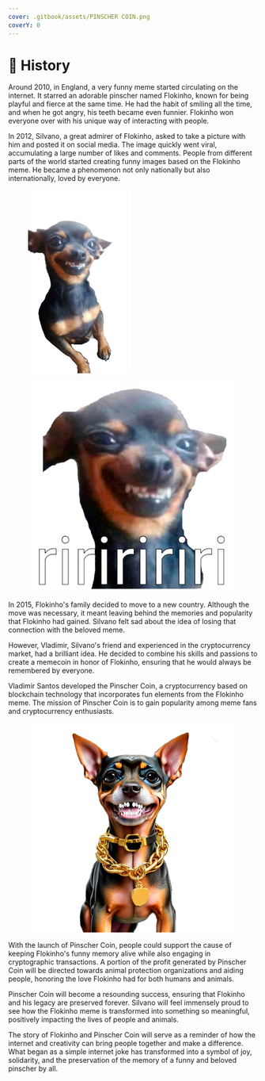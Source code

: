 ```yaml
---
cover: .gitbook/assets/PINSCHER COIN.png
coverY: 0
---
```


# 🐾 History

Around 2010, in England, a very funny meme started circulating on the internet. It starred an adorable pinscher named Flokinho, known for being playful and fierce at the same time. He had the habit of smiling all the time, and when he got angry, his teeth became even funnier. Flokinho won everyone over with his unique way of interacting with people.

In 2012, Silvano, a great admirer of Flokinho, asked to take a picture with him and posted it on social media. The image quickly went viral, accumulating a large number of likes and comments. People from different parts of the world started creating funny images based on the Flokinho meme. He became a phenomenon not only nationally but also internationally, loved by everyone.

<div>

<figure><img src=".gitbook/assets/pngimagem.png" alt="" width="208"><figcaption></figcaption></figure>

 

<figure><img src=".gitbook/assets/ririri (1).png" alt=""><figcaption></figcaption></figure>

</div>

In 2015, Flokinho's family decided to move to a new country. Although the move was necessary, it meant leaving behind the memories and popularity that Flokinho had gained. Silvano felt sad about the idea of losing that connection with the beloved meme.

However, Vladimir, Silvano's friend and experienced in the cryptocurrency market, had a brilliant idea. He decided to combine his skills and passions to create a memecoin in honor of Flokinho, ensuring that he would always be remembered by everyone.

Vladimir Santos developed the Pinscher Coin, a cryptocurrency based on blockchain technology that incorporates fun elements from the Flokinho meme. The mission of Pinscher Coin is to gain popularity among meme fans and cryptocurrency enthusiasts.

<figure><img src=".gitbook/assets/pngpinscher.png" alt=""><figcaption></figcaption></figure>

With the launch of Pinscher Coin, people could support the cause of keeping Flokinho's funny memory alive while also engaging in cryptographic transactions. A portion of the profit generated by Pinscher Coin will be directed towards animal protection organizations and aiding people, honoring the love Flokinho had for both humans and animals.

Pinscher Coin will become a resounding success, ensuring that Flokinho and his legacy are preserved forever. Silvano will feel immensely proud to see how the Flokinho meme is transformed into something so meaningful, positively impacting the lives of people and animals.

The story of Flokinho and Pinscher Coin will serve as a reminder of how the internet and creativity can bring people together and make a difference. What began as a simple internet joke has transformed into a symbol of joy, solidarity, and the preservation of the memory of a funny and beloved pinscher by all.
